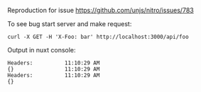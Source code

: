 Reproduction for issue https://github.com/unjs/nitro/issues/783

To see bug start server and make request:

```
curl -X GET -H 'X-Foo: bar' http://localhost:3000/api/foo
```

Output in nuxt console:

```
Headers:          11:10:29 AM
{}                11:10:29 AM
Headers:          11:10:29 AM
{}
```
